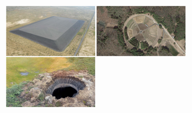 <img width="240" height="135" src="images/16x9_ambrosia_lake_disposal_site_clui.jpg" alt="Aerial view of the Ambrosia Lake Uranium Disposal Site in New Mexico, a radioactive tailings pile. Image credit: Center for Land Use Interpretation (clui.org)" />

<img width="240" height="135" src="images/16x9_gamma_garden_irb.jpg" alt="A 'gamma garden' at the Institute for Radiation Breeding in Ibaraki, Japan. Image credit: Google" />

<img width="240" height="135" src="images/16x9_siberian_methane_blowhole_yanao.jpg" />
